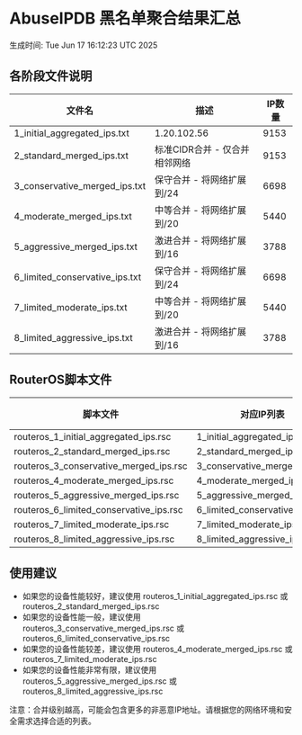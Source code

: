 # AbuseIPDB 黑名单聚合结果汇总
生成时间: Tue Jun 17 16:12:23 UTC 2025

## 各阶段文件说明

| 文件名 | 描述 | IP数量 |
|--------|------|--------|
| 1_initial_aggregated_ips.txt | 1.20.102.56 | 9153 |
| 2_standard_merged_ips.txt | 标准CIDR合并 - 仅合并相邻网络 | 9153 |
| 3_conservative_merged_ips.txt | 保守合并 - 将网络扩展到/24 | 6698 |
| 4_moderate_merged_ips.txt | 中等合并 - 将网络扩展到/20 | 5440 |
| 5_aggressive_merged_ips.txt | 激进合并 - 将网络扩展到/16 | 3788 |
| 6_limited_conservative_ips.txt | 保守合并 - 将网络扩展到/24 | 6698 |
| 7_limited_moderate_ips.txt | 中等合并 - 将网络扩展到/20 | 5440 |
| 8_limited_aggressive_ips.txt | 激进合并 - 将网络扩展到/16 | 3788 |

## RouterOS脚本文件

| 脚本文件 | 对应IP列表 | IP数量 |
|----------|------------|--------|
| routeros_1_initial_aggregated_ips.rsc | 1_initial_aggregated_ips.txt | 9153 |
| routeros_2_standard_merged_ips.rsc | 2_standard_merged_ips.txt | 9153 |
| routeros_3_conservative_merged_ips.rsc | 3_conservative_merged_ips.txt | 6698 |
| routeros_4_moderate_merged_ips.rsc | 4_moderate_merged_ips.txt | 5440 |
| routeros_5_aggressive_merged_ips.rsc | 5_aggressive_merged_ips.txt | 3788 |
| routeros_6_limited_conservative_ips.rsc | 6_limited_conservative_ips.txt | 6698 |
| routeros_7_limited_moderate_ips.rsc | 7_limited_moderate_ips.txt | 5440 |
| routeros_8_limited_aggressive_ips.rsc | 8_limited_aggressive_ips.txt | 3788 |

## 使用建议

- 如果您的设备性能较好，建议使用 routeros_1_initial_aggregated_ips.rsc 或 routeros_2_standard_merged_ips.rsc
- 如果您的设备性能一般，建议使用 routeros_3_conservative_merged_ips.rsc 或 routeros_6_limited_conservative_ips.rsc
- 如果您的设备性能较差，建议使用 routeros_4_moderate_merged_ips.rsc 或 routeros_7_limited_moderate_ips.rsc
- 如果您的设备性能非常有限，建议使用 routeros_5_aggressive_merged_ips.rsc 或 routeros_8_limited_aggressive_ips.rsc

注意：合并级别越高，可能会包含更多的非恶意IP地址。请根据您的网络环境和安全需求选择合适的列表。
